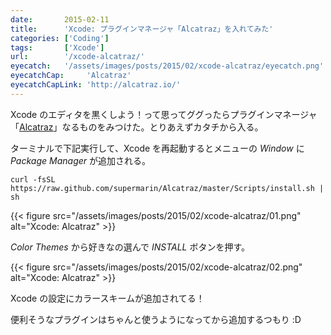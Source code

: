 ```yaml
---
date:       2015-02-11
title:      'Xcode: プラグインマネージャ「Alcatraz」を入れてみた'
categories: ['Coding']
tags:       ['Xcode']
url:        '/xcode-alcatraz/'
eyecatch:   '/assets/images/posts/2015/02/xcode-alcatraz/eyecatch.png'
eyecatchCap:     'Alcatraz'
eyecatchCapLink: 'http://alcatraz.io/'
---
```


Xcode のエディタを黒くしよう！って思ってググったらプラグインマネージャ「[Alcatraz](http://alcatraz.io/)」なるものをみつけた。とりあえずカタチから入る。

ターミナルで下記実行して、Xcode を再起動するとメニューの *Window* に *Package Manager* が追加される。

```shell
curl -fsSL https://raw.github.com/supermarin/Alcatraz/master/Scripts/install.sh | sh
```

{{< figure src="/assets/images/posts/2015/02/xcode-alcatraz/01.png" alt="Xcode: Alcatraz" >}}

*Color Themes* から好きなの選んで *INSTALL* ボタンを押す。

{{< figure src="/assets/images/posts/2015/02/xcode-alcatraz/02.png" alt="Xcode: Alcatraz" >}}

Xcode の設定にカラースキームが追加されてる！

便利そうなプラグインはちゃんと使うようになってから追加するつもり :D
